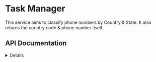 # Task Manager
This service aims to classify phone numbers by Country & State. It also returns the country code & phone number itself.

## API Documentation

<details>

<details>
  <summary><b>List Tasks</b></summary>

  </br>

  > **Show all task of a technician**

  #### URL
  `/phone`

  #### Method
  `GET`

  #### Success Response
  ```json
  {
      "status": true,
      "result": [
          {
            "country": "Morocco",
            "state": "NOK",
            "countryCode": "+212",
            "PhoneNumber": "6007989253"
          }
      ]
  }
  ```

  #### Error Response
  ```json
  {
    "status": false,
    "message": "Internal Server Error Occurred. Please, get in touch with the support team."
  }
  ```

  #### Try it out
  ```bash
  curl --location --request GET 'localhost:8080/phone'
  ```

</details>

### Run In Postman
[![Run in Postman](https://run.pstmn.io/button.svg)](https://app.getpostman.com/run-collection/955776fb0c44d8d9235f)

## Developer Guideline

**- Clone Repository**
```
$ git clone https://github.com/ViniciusMartinsS/phone-number-classifier
```

### Useful Commands

**- Run Application On Docker**
```
$ make docker
```

**- Run Application Locally**

<sub>⚠️ Before start, on the `environment` directory, you must create your `app.json` in order to have the environment variables.
On the root of the project, execute the following command:</sup>
```
$ cp environment/app-dist.json environment/app.json
```

<sub> Having the config setup, now you can execute the following commands: <sub>

```
$ make setup
$ make run
```

**- Run Lint Checker**
```
$ make lint
```

**- Run Tests**
```bash
$ make tests
```

**- Generate Test Coverage File**
```bash
$ make coverage
```
